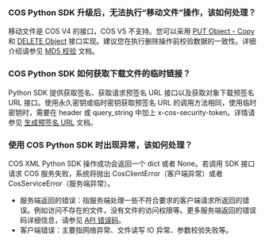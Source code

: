 ### COS Python SDK 升级后，无法执行“移动文件”操作，该如何处理？

移动文件是 COS V4 的接口，COS V5 不支持。您可以采用 [PUT Object - Copy](https://cloud.tencent.com/document/product/436/10881) 和 [DELETE Object](https://cloud.tencent.com/document/product/436/7743) 接口实现。建议您在执行删除操作前校验数据的一致性。详细介绍请参见 [MD5 校验](https://cloud.tencent.com/document/product/436/36427) 文档。

### COS Python SDK 如何获取下载文件的临时链接？

Python SDK 提供获取签名、获取请求预签名 URL 接口以及获取对象下载预签名 URL 接口。使用永久密钥或临时密钥获取预签名 URL 的调用方法相同，使用临时密钥时，需要在 header 或 query_string 中加上 x-cos-security-token。详情请参见 [生成预签名 URL](https://cloud.tencent.com/document/product/436/35153) 文档。

### 使用 COS Python SDK 时出现异常，该如何处理？

COS XML Python SDK 操作成功会返回一个 dict 或者 None。若调用 SDK 接口请求 COS 服务失败，系统将抛出 CosClientError（客户端异常）或者 CosServiceError（服务端异常）。

- 服务端返回的错误：指服务端处理一些不符合要求的客户端请求所返回的错误。例如访问不存在的文件，没有文件的访问权限等。更多服务端返回的错误码详细信息，请参见 [API 错误码](https://cloud.tencent.com/document/product/436/7730)。
- 客户端错误：主要指网络异常、文件读写 IO 异常、参数校验失败等。

